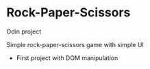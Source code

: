 # Rock-Paper-Scissors
Odin project

Simple rock-paper-scissors game with simple UI

- First project with DOM manipulation

